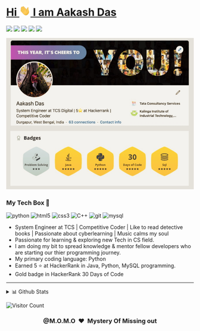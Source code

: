 # [Hi <img src="https://raw.githubusercontent.com/ABSphreak/ABSphreak/master/gifs/Hi.gif" width="30px"> I am Aakash Das](https://www.linkedin.com/in/iamad99/)

[<img height="30" src="https://img.shields.io/badge/linkedin-blue.svg?&style=for-the-badge&logo=linkedin&logoColor=white" />][LinkedIn]
[<img height="30" src="https://img.shields.io/badge/gmail-red.svg?&style=for-the-badge&logo=gmail&logoColor=white" />][Gmail]
[<img height="30" src="https://img.shields.io/badge/facebook-blue.svg?&style=for-the-badge&logo=facebook&logoColor=white" />][Facebook]
[<img height="30" src="https://img.shields.io/badge/hackerrank-green.svg?&style=for-the-badge&logo=hackerrank&logoColor=white" />][HackerRank]
[<img height="30" src="https://img.shields.io/badge/E_RESUME-black.svg?&style=for-the-badge&logo=youtube&logoColor=white" />][Resume]



![alt text](https://github.com/agendaxd276/agendaxd276/blob/main/cover.jpeg)
### My Tech Box 🧰

<p align="left">
<img src="https://cdn3.iconfinder.com/data/icons/logos-and-brands-adobe/512/267_Python-512.png" alt="python" width="40" height="40"/> 
<img src="https://upload.wikimedia.org/wikipedia/commons/thumb/6/61/HTML5_logo_and_wordmark.svg/512px-HTML5_logo_and_wordmark.svg.png" alt="html5" height="40"/> 
<img src="https://upload.wikimedia.org/wikipedia/commons/thumb/d/d5/CSS3_logo_and_wordmark.svg/1200px-CSS3_logo_and_wordmark.svg.png" alt="css3" height="40"/> 
<img src="https://i.pinimg.com/originals/99/f8/87/99f887833c475448723d3c9ac16c179b.png" alt="C++" width="40" height="40"/> 
<img src="https://www.vectorlogo.zone/logos/git-scm/git-scm-icon.svg" alt="git" width="40" height="40"/> 
<img src="https://i.pinimg.com/originals/50/f1/58/50f1582a95bdac10f1c3fa295c8b947b.png" alt="mysql" width="40" height="40"/>
</p>

 
* System Engineer at TCS | Competitive Coder | Like to read detective books | Passionate about cyberlearning | Music calms my soul
* Passionate for learning & exploring new Tech in CS field.
* I am doing my bit to spread knowledge & mentor fellow developers who are starting our thier programming journey.
* My primary coding language: Python
* Earned 5 ⭐ at HackerRank in Java, Python, MySQL programming.
* Gold badge in HackerRank 30 Days of Code 
---

<table><tr>

 <details>
<summary>📊 Github Stats</summary>

<p align="center"> <img src="https://github-readme-stats.vercel.app/api?username=agendaxd276&show_icons=true&theme=gotham" alt="Aakash Das | Stats" />

</details>


 ![Visitor Count](https://profile-counter.glitch.me/{agendaxd276}/count.svg)


[Gmail]: https://@gmail.com
[linkedin]: https://www.linkedin.com/in/iamad99/
[Facebook]: https://www.facebook.com/iamaakash1999/
[HackerRank]: https://www.hackerrank.com/agendaxd276
[Resume]: https://e-resume-b281f.web.app

<h3 align="center">@M.O.M.O &nbsp;❤️&nbsp; Mystery Of Missing out</h3>
